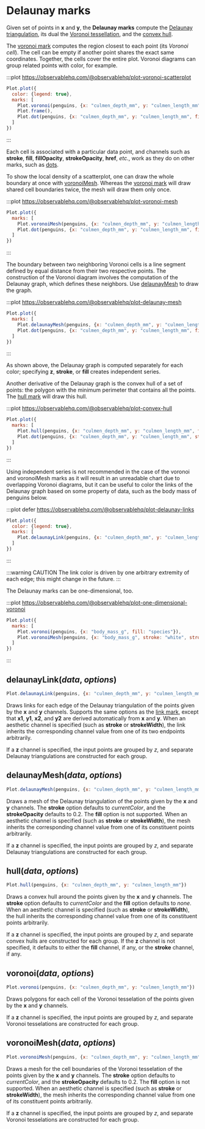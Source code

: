 <script setup>

import * as Plot from "@observablehq/plot";
import * as d3 from "d3";
import penguins from "../data/penguins.ts";

</script>

# Delaunay marks

Given set of points in **x** and **y**, the **Delaunay marks** compute the [Delaunay triangulation](https://en.wikipedia.org/wiki/Delaunay_triangulation), its dual the [Voronoi tessellation](https://en.wikipedia.org/wiki/Voronoi_diagram), and the [convex hull](https://en.wikipedia.org/wiki/Convex_hull).

The [voronoi mark](#voronoi-data-options) computes the region closest to each point (its *Voronoi cell*). The cell can be empty if another point shares the exact same coordinates. Together, the cells cover the entire plot. Voronoi diagrams can group related points with color, for example.

:::plot https://observablehq.com/@observablehq/plot-voronoi-scatterplot
```js
Plot.plot({
  color: {legend: true},
  marks: [
    Plot.voronoi(penguins, {x: "culmen_depth_mm", y: "culmen_length_mm", fill: "species", fillOpacity: 0.2, stroke: "var(--vp-c-bg)"}),
    Plot.frame(),
    Plot.dot(penguins, {x: "culmen_depth_mm", y: "culmen_length_mm", fill: "species"})
  ]
})
```
:::

Each cell is associated with a particular data point, and channels such as **stroke**, **fill**, **fillOpacity**, **strokeOpacity**, **href**, _etc._, work as they do on other marks, such as [dots](./dot.md).

To show the local density of a scatterplot, one can draw the whole boundary at once with [voronoiMesh](#voronoimesh-data-options). Whereas the [voronoi mark](#voronoi-data-options) will draw shared cell boundaries twice, the mesh will draw them only once.

:::plot https://observablehq.com/@observablehq/plot-voronoi-mesh
```js
Plot.plot({
  marks: [
    Plot.voronoiMesh(penguins, {x: "culmen_depth_mm", y: "culmen_length_mm"}),
    Plot.dot(penguins, {x: "culmen_depth_mm", y: "culmen_length_mm", fill: "species"})
  ]
})
```
:::

The boundary between two neighboring Voronoi cells is a line segment defined by equal distance from their two respective points. The construction of the Voronoi diagram involves the computation of the Delaunay graph, which defines these neighbors. Use [delaunayMesh](#delaunaymesh-data-options) to draw the graph.

:::plot https://observablehq.com/@observablehq/plot-delaunay-mesh
```js
Plot.plot({
  marks: [
    Plot.delaunayMesh(penguins, {x: "culmen_depth_mm", y: "culmen_length_mm", z: "species", stroke: "species", strokeOpacity: 0.5}),
    Plot.dot(penguins, {x: "culmen_depth_mm", y: "culmen_length_mm", fill: "species"})
  ]
})
```
:::

As shown above, the Delaunay graph is computed separately for each color; specifying **z**, **stroke**, or **fill** creates independent series.

Another derivative of the Delaunay graph is the convex hull of a set of points: the polygon with the minimum perimeter that contains all the points. The [hull mark](#hull-data-options) will draw this hull.

:::plot https://observablehq.com/@observablehq/plot-convex-hull
```js
Plot.plot({
  marks: [
    Plot.hull(penguins, {x: "culmen_depth_mm", y: "culmen_length_mm", fill: "species", fillOpacity: 0.2}),
    Plot.dot(penguins, {x: "culmen_depth_mm", y: "culmen_length_mm", stroke: "species"})
  ]
})
```
:::

Using independent series is not recommended in the case of the voronoi and voronoiMesh marks as it will result in an unreadable chart due to overlapping Voronoi diagrams, but it can be useful to color the links of the Delaunay graph based on some property of data, such as the body mass of penguins below.

:::plot defer https://observablehq.com/@observablehq/plot-delaunay-links
```js
Plot.plot({
  color: {legend: true},
  marks: [
    Plot.delaunayLink(penguins, {x: "culmen_depth_mm", y: "culmen_length_mm", stroke: "body_mass_g", strokeWidth: 1.5})
  ]
})
```
:::

:::warning CAUTION
The link color is driven by one arbitrary extremity of each edge; this might change in the future.
:::

The Delaunay marks can be one-dimensional, too.

:::plot https://observablehq.com/@observablehq/plot-one-dimensional-voronoi
```js
Plot.plot({
  marks: [
    Plot.voronoi(penguins, {x: "body_mass_g", fill: "species"}),
    Plot.voronoiMesh(penguins, {x: "body_mass_g", stroke: "white", strokeOpacity: 1})
  ]
})
```
:::

## delaunayLink(*data*, *options*)

```js
Plot.delaunayLink(penguins, {x: "culmen_depth_mm", y: "culmen_length_mm"})
```

Draws links for each edge of the Delaunay triangulation of the points given by the **x** and **y** channels. Supports the same options as the [link mark](#link), except that **x1**, **y1**, **x2**, and **y2** are derived automatically from **x** and **y**. When an aesthetic channel is specified (such as **stroke** or **strokeWidth**), the link inherits the corresponding channel value from one of its two endpoints arbitrarily.

If a **z** channel is specified, the input points are grouped by *z*, and separate Delaunay triangulations are constructed for each group.

## delaunayMesh(*data*, *options*)

```js
Plot.delaunayMesh(penguins, {x: "culmen_depth_mm", y: "culmen_length_mm"})
```

Draws a mesh of the Delaunay triangulation of the points given by the **x** and **y** channels. The **stroke** option defaults to _currentColor_, and the **strokeOpacity** defaults to 0.2. The **fill** option is not supported. When an aesthetic channel is specified (such as **stroke** or **strokeWidth**), the mesh inherits the corresponding channel value from one of its constituent points arbitrarily.

If a **z** channel is specified, the input points are grouped by *z*, and separate Delaunay triangulations are constructed for each group.

## hull(*data*, *options*)

```js
Plot.hull(penguins, {x: "culmen_depth_mm", y: "culmen_length_mm"})
```

Draws a convex hull around the points given by the **x** and **y** channels. The **stroke** option defaults to _currentColor_ and the **fill** option defaults to _none_. When an aesthetic channel is specified (such as **stroke** or **strokeWidth**), the hull inherits the corresponding channel value from one of its constituent points arbitrarily.

If a **z** channel is specified, the input points are grouped by *z*, and separate convex hulls are constructed for each group. If the **z** channel is not specified, it defaults to either the **fill** channel, if any, or the **stroke** channel, if any.

## voronoi(*data*, *options*)

```js
Plot.voronoi(penguins, {x: "culmen_depth_mm", y: "culmen_length_mm"})
```

Draws polygons for each cell of the Voronoi tesselation of the points given by the **x** and **y** channels.

If a **z** channel is specified, the input points are grouped by *z*, and separate Voronoi tesselations are constructed for each group.

## voronoiMesh(*data*, *options*)

```js
Plot.voronoiMesh(penguins, {x: "culmen_depth_mm", y: "culmen_length_mm"})
```

Draws a mesh for the cell boundaries of the Voronoi tesselation of the points given by the **x** and **y** channels. The **stroke** option defaults to _currentColor_, and the **strokeOpacity** defaults to 0.2. The **fill** option is not supported. When an aesthetic channel is specified (such as **stroke** or **strokeWidth**), the mesh inherits the corresponding channel value from one of its constituent points arbitrarily.

If a **z** channel is specified, the input points are grouped by *z*, and separate Voronoi tesselations are constructed for each group.
